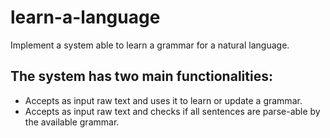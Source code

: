 # learn-a-language

Implement a system able to learn a grammar for a natural language.

## The system has two main functionalities:
- Accepts as input raw text and uses it to learn or update a grammar.
- Accepts as input raw text and checks if all sentences are parse-able by the available grammar.
